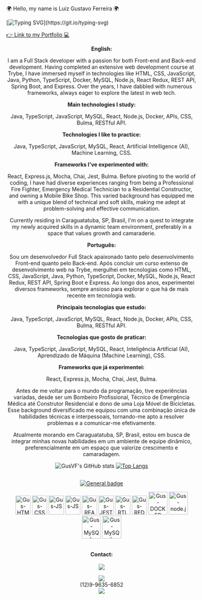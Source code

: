 🌍 Hello, my name is Luiz Gustavo Ferreira 🌍


[![Typing SVG](https://readme-typing-svg.demolab.com?font=dancing+script&size=24&pause=1000&color=10384A&multiline=true&width=435&lines=Welcome+to+my+GitHub!)](https://git.io/typing-svg)

<a href="https://gusvf.github.io/portfolio/" target="_blank" rel="noopener">
 <p>👉 Link to my Portfolio 💻</p>
</a>
<div align="center">

<p><strong>English:</strong></p>


I am a Full Stack developer with a passion for both Front-end and Back-end development. Having completed an extensive web development course at Trybe, I have immersed myself in technologies like HTML, CSS, JavaScript, Java, Python, TypeScript, Docker, MySQL, Node.js, React Redux, REST API, Spring Boot, and Express. Over the years, I have dabbled with numerous frameworks, always eager to explore the latest in web tech.

<p><strong>Main technologies I study:</strong></p>
Java, TypeScript, JavaScript, MySQL, React, Node.js, Docker, APIs, CSS, Bulma, RESTful API.

<p><strong>Technologies I like to practice:</strong></p>
Java, TypeScript, JavaScript, MySQL, React, Artificial Intelligence (AI), Machine Learning, CSS.

<p><strong>Frameworks I've experimented with:</strong></p>
React, Express.js, Mocha, Chai, Jest, Bulma.
Before pivoting to the world of coding, I have had diverse experiences ranging from being a Professional Fire Fighter, Emergency Medical Technician to a Residential Constructor, and owning a Mobile Bike Shop. This varied background has equipped me with a unique blend of technical and soft skills, making me adept at problem-solving and effective communication.

Currently residing in Caraguatatuba, SP, Brasil, I'm on a quest to integrate my newly acquired skills in a dynamic team environment, preferably in a space that values growth and camaraderie.

<p><strong>Português:</strong></p>

Sou um desenvolvedor Full Stack apaixonado tanto pelo desenvolvimento Front-end quanto pelo Back-end. Após concluir um curso extenso de desenvolvimento web na Trybe, mergulhei em tecnologias como HTML, CSS, JavaScript, Java, Python, TypeScript, Docker, MySQL, Node.js, React Redux, REST API, Spring Boot e Express. Ao longo dos anos, experimentei diversos frameworks, sempre ansioso para explorar o que há de mais recente em tecnologia web.

<p><strong>Principais tecnologias que estudo:</strong></p>
Java, TypeScript, JavaScript, MySQL, React, Node.js, Docker, APIs, CSS, Bulma, RESTful API.

<p><strong>Tecnologias que gosto de praticar:</strong></p>
Java, TypeScript, JavaScript, MySQL, React, Inteligência Artificial (AI), Aprendizado de Máquina (Machine Learning), CSS.

<p><strong>Frameworks que já experimentei:</strong></p>
React, Express.js, Mocha, Chai, Jest, Bulma.

Antes de me voltar para o mundo da programação, tive experiências variadas, desde ser um Bombeiro Profissional, Técnico de Emergência Médica até Construtor Residencial e dono de uma Loja Móvel de Bicicletas. Esse background diversificado me equipou com uma combinação única de habilidades técnicas e interpessoais, tornando-me apto a resolver problemas e a comunicar-me efetivamente.

Atualmente morando em Caraguatatuba, SP, Brasil, estou em busca de integrar minhas novas habilidades em um ambiente de equipe dinâmico, preferencialmente em um espaço que valorize crescimento e camaradagem. 
</div>

<div align="center">
 
![GusVF's GitHub stats](https://github-readme-stats.vercel.app/api?username=GusVF&show_icons=true&theme=tokyonight)
[![Top Langs](https://github-readme-stats.vercel.app/api/top-langs/?username=GusVF&theme=tokyonight)](https://github.com/GusVF/github-readme-stats)

</div>

<div align="center">
 
##
 
[![General badge](https://img.shields.io/badge/<Skills>-<Tools>-<COLOR>.svg)](https://shields.io/)
 
</div>
 
 
<div align="center">
  <img alt="Gus-HTML" height="50" width="40" src="https://cdn.jsdelivr.net/gh/devicons/devicon/icons/html5/html5-original.svg">
  <img alt="Gus-CSS" height="50" width="40" src="https://cdn.jsdelivr.net/gh/devicons/devicon/icons/css3/css3-original.svg">
  <img alt="Gus-JS" height="50" width="40" src="https://cdn.jsdelivr.net/gh/devicons/devicon/icons/bulma/bulma-plain.svg" />          
  <img alt="Gus-JS" height="50" width="40" src="https://cdn.jsdelivr.net/gh/devicons/devicon/icons/javascript/javascript-original.svg">
  <img alt="Gus-REACT" height="50" width="40" src="https://cdn.jsdelivr.net/gh/devicons/devicon/icons/react/react-original.svg">
  <img alt="Gus-JEST" height="50" width="40" src="https://cdn.jsdelivr.net/gh/devicons/devicon/icons/jest/jest-plain.svg">
  <img alt="Gus-RTL" height="50" width="40" src="https://testing-library.com/img/logo-large.png" alt="rtl icon">
  <img alt="Gus-REDUX" height="50" width="40" src="https://cdn.jsdelivr.net/gh/devicons/devicon/icons/redux/redux-original.svg" />
  <img alt="Gus-DOCKER" height="60" width="50" src="https://cdn.jsdelivr.net/gh/devicons/devicon/icons/docker/docker-plain.svg" />
  <img alt="Gus-node.js" height="60" width="50" src="https://cdn.jsdelivr.net/gh/devicons/devicon/icons/nodejs/nodejs-original-wordmark.svg"/>
  <img alt="Gus-MySQL" height="60" width="50" src="https://cdn.jsdelivr.net/gh/devicons/devicon/icons/mysql/mysql-original-wordmark.svg" />
  <img alt="Gus-MySQL" height="60" width="50" src="https://cdn.jsdelivr.net/gh/devicons/devicon/icons/java/java-original-wordmark.svg" />
          
</div>

 ##
 
 <div align="center">
  <p><strong>Contact:</strong></><br></br>
  <a href="https://www.linkedin.com/in/luiz-gustavo-ferreira-gusferreira/" target="_blank">
    <img src="https://img.shields.io/badge/linkedin-%230077B5.svg?style=for-the-badge&logo=linkedin&logoColor=white" target="_blank">
  </a>
  <div>
    <img src="https://img.shields.io/badge/WhatsApp-25D366?style=for-the-badge&logo=whatsapp&logoColor=white"><br>
    (12)9-9635-6852
  </div>
  <a href="mailto:gus.116506@gmail.com" target="_blank">
    <img src="https://img.shields.io/badge/Gmail-D14836?style=for-the-badge&logo=gmail&logoColor=white">
  </a>
</div>



 





